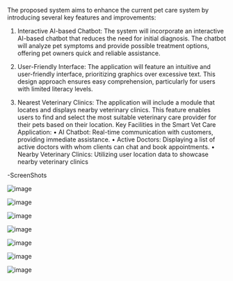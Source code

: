 The proposed system aims to enhance the current pet care system by introducing several key features and improvements:
	
1. Interactive AI-based Chatbot: The system will incorporate an interactive AI-based chatbot that reduces the need for initial diagnosis. The chatbot will analyze pet symptoms and provide possible treatment options, offering pet owners quick and reliable assistance.

2. User-Friendly Interface: The application will feature an intuitive and user-friendly interface, prioritizing graphics over excessive text. This design approach ensures easy comprehension, particularly for users with limited literacy levels.

3. Nearest Veterinary Clinics: The application will include a module that locates and displays nearby veterinary clinics. This feature enables users to find and select the most suitable veterinary care provider for their pets based on their location.
Key Facilities in the Smart Vet Care Application:
•	AI Chatbot: Real-time communication with customers, providing immediate assistance.
•	Active Doctors: Displaying a list of active doctors with whom clients can chat and book appointments.
•	Nearby Veterinary Clinics: Utilizing user location data to showcase nearby veterinary clinics

-ScreenShots


![image](https://github.com/03areeba23/smart_vet_care/assets/107947371/3eb029fc-b13a-4dc6-ad7e-84fee0e83a69)  

![image](https://github.com/03areeba23/smart_vet_care/assets/107947371/1fd37947-2159-459a-bb6a-111d31d72a30)

![image](https://github.com/03areeba23/smart_vet_care/assets/107947371/c7607628-d117-45be-93ee-765cc83eec6c) 

![image](https://github.com/03areeba23/smart_vet_care/assets/107947371/05640144-fd15-45f0-ae54-4bf1726ef012)

![image](https://github.com/03areeba23/smart_vet_care/assets/107947371/4b5a75be-39d1-4551-94ff-b11467d73ac8)

![image](https://github.com/03areeba23/smart_vet_care/assets/107947371/313b7f73-8aec-4a35-886d-21a973ab0eed)

![image](https://github.com/03areeba23/smart_vet_care/assets/107947371/0aede5d1-b4ea-4a44-b30c-c749c8f69e1e)

